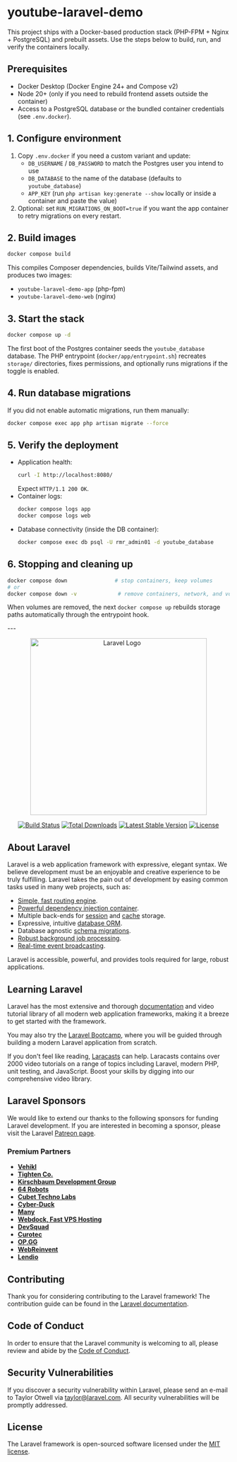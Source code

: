 # youtube-laravel-demo

This project ships with a Docker-based production stack (PHP-FPM + Nginx + PostgreSQL) and prebuilt assets. Use the steps below to build, run, and verify the containers locally.

## Prerequisites
- Docker Desktop (Docker Engine 24+ and Compose v2)
- Node 20+ (only if you need to rebuild frontend assets outside the container)
- Access to a PostgreSQL database or the bundled container credentials (see `.env.docker`).

## 1. Configure environment
1. Copy `.env.docker` if you need a custom variant and update:
   - `DB_USERNAME` / `DB_PASSWORD` to match the Postgres user you intend to use
   - `DB_DATABASE` to the name of the database (defaults to `youtube_database`)
   - `APP_KEY` (run `php artisan key:generate --show` locally or inside a container and paste the value)
2. Optional: set `RUN_MIGRATIONS_ON_BOOT=true` if you want the app container to retry migrations on every restart.

## 2. Build images
```bash
docker compose build
```
This compiles Composer dependencies, builds Vite/Tailwind assets, and produces two images:
- `youtube-laravel-demo-app` (php-fpm)
- `youtube-laravel-demo-web` (nginx)

## 3. Start the stack
```bash
docker compose up -d
```
The first boot of the Postgres container seeds the `youtube_database` database. The PHP entrypoint (`docker/app/entrypoint.sh`) recreates `storage/` directories, fixes permissions, and optionally runs migrations if the toggle is enabled.

## 4. Run database migrations
If you did not enable automatic migrations, run them manually:
```bash
docker compose exec app php artisan migrate --force
```

## 5. Verify the deployment
- Application health:
  ```bash
  curl -I http://localhost:8080/
  ```
  Expect `HTTP/1.1 200 OK`.
- Container logs:
  ```bash
  docker compose logs app
  docker compose logs web
  ```
- Database connectivity (inside the DB container):
  ```bash
  docker compose exec db psql -U rmr_admin01 -d youtube_database
  ```

## 6. Stopping and cleaning up
```bash
docker compose down               # stop containers, keep volumes
# or
docker compose down -v             # remove containers, network, and volumes
```

When volumes are removed, the next `docker compose up` rebuilds storage paths automatically through the entrypoint hook.

---<p align="center"><a href="https://laravel.com" target="_blank"><img src="https://raw.githubusercontent.com/laravel/art/master/logo-lockup/5%20SVG/2%20CMYK/1%20Full%20Color/laravel-logolockup-cmyk-red.svg" width="400" alt="Laravel Logo"></a></p>

<p align="center">
<a href="https://github.com/laravel/framework/actions"><img src="https://github.com/laravel/framework/workflows/tests/badge.svg" alt="Build Status"></a>
<a href="https://packagist.org/packages/laravel/framework"><img src="https://img.shields.io/packagist/dt/laravel/framework" alt="Total Downloads"></a>
<a href="https://packagist.org/packages/laravel/framework"><img src="https://img.shields.io/packagist/v/laravel/framework" alt="Latest Stable Version"></a>
<a href="https://packagist.org/packages/laravel/framework"><img src="https://img.shields.io/packagist/l/laravel/framework" alt="License"></a>
</p>

## About Laravel

Laravel is a web application framework with expressive, elegant syntax. We believe development must be an enjoyable and creative experience to be truly fulfilling. Laravel takes the pain out of development by easing common tasks used in many web projects, such as:

- [Simple, fast routing engine](https://laravel.com/docs/routing).
- [Powerful dependency injection container](https://laravel.com/docs/container).
- Multiple back-ends for [session](https://laravel.com/docs/session) and [cache](https://laravel.com/docs/cache) storage.
- Expressive, intuitive [database ORM](https://laravel.com/docs/eloquent).
- Database agnostic [schema migrations](https://laravel.com/docs/migrations).
- [Robust background job processing](https://laravel.com/docs/queues).
- [Real-time event broadcasting](https://laravel.com/docs/broadcasting).

Laravel is accessible, powerful, and provides tools required for large, robust applications.

## Learning Laravel

Laravel has the most extensive and thorough [documentation](https://laravel.com/docs) and video tutorial library of all modern web application frameworks, making it a breeze to get started with the framework.

You may also try the [Laravel Bootcamp](https://bootcamp.laravel.com), where you will be guided through building a modern Laravel application from scratch.

If you don't feel like reading, [Laracasts](https://laracasts.com) can help. Laracasts contains over 2000 video tutorials on a range of topics including Laravel, modern PHP, unit testing, and JavaScript. Boost your skills by digging into our comprehensive video library.

## Laravel Sponsors

We would like to extend our thanks to the following sponsors for funding Laravel development. If you are interested in becoming a sponsor, please visit the Laravel [Patreon page](https://patreon.com/taylorotwell).

### Premium Partners

- **[Vehikl](https://vehikl.com/)**
- **[Tighten Co.](https://tighten.co)**
- **[Kirschbaum Development Group](https://kirschbaumdevelopment.com)**
- **[64 Robots](https://64robots.com)**
- **[Cubet Techno Labs](https://cubettech.com)**
- **[Cyber-Duck](https://cyber-duck.co.uk)**
- **[Many](https://www.many.co.uk)**
- **[Webdock, Fast VPS Hosting](https://www.webdock.io/en)**
- **[DevSquad](https://devsquad.com)**
- **[Curotec](https://www.curotec.com/services/technologies/laravel/)**
- **[OP.GG](https://op.gg)**
- **[WebReinvent](https://webreinvent.com/?utm_source=laravel&utm_medium=github&utm_campaign=patreon-sponsors)**
- **[Lendio](https://lendio.com)**

## Contributing

Thank you for considering contributing to the Laravel framework! The contribution guide can be found in the [Laravel documentation](https://laravel.com/docs/contributions).

## Code of Conduct

In order to ensure that the Laravel community is welcoming to all, please review and abide by the [Code of Conduct](https://laravel.com/docs/contributions#code-of-conduct).

## Security Vulnerabilities

If you discover a security vulnerability within Laravel, please send an e-mail to Taylor Otwell via [taylor@laravel.com](mailto:taylor@laravel.com). All security vulnerabilities will be promptly addressed.

## License

The Laravel framework is open-sourced software licensed under the [MIT license](https://opensource.org/licenses/MIT).


